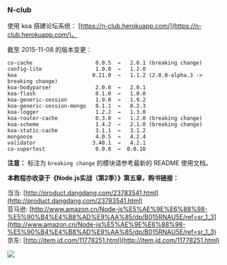 ### N-club

使用 koa 搭建论坛系统： [https://n-club.herokuapp.com/](https://n-club.herokuapp.com/)。

截至 2015-11-08 的版本变更：

```
co-cache                    0.0.5  →   2.0.1 (breaking change)
config-lite                 1.0.0  →   1.2.0
koa                        0.21.0  →   1.1.2 (2.0.0-alpha.3 -> breaking change)
koa-bodyparser              2.0.0  →   2.0.1
koa-flash                   0.1.0  →   1.0.0
koa-generic-session         1.9.0  →   1.9.2
koa-generic-session-mongo   0.1.1  →   0.2.3
koa-logger                  1.2.2  →   1.3.0
koa-router-cache            0.3.0  →   1.2.0 (breaking change)
koa-scheme                  1.4.2  →   2.1.0 (breaking change)
koa-static-cache            3.1.1  →   3.1.2
mongoose                    4.0.5  →   4.2.4
validator                  3.40.1  →   4.2.1
co-supertest                0.0.8  →  0.0.10
```

**注意：** 标注为 `breaking change` 的模块请参考最新的 README 使用文档。

**本教程亦收录于《Node.js实战（第2季）》第五章，购书链接：**

当当: [http://product.dangdang.com/23783541.html](http://product.dangdang.com/23783541.html)  
亚马逊: [http://www.amazon.cn/Node-js%E5%AE%9E%E6%88%98-%E5%90%B4%E4%B8%AD%E9%AA%85/dp/B015RNAU5E/ref=sr_1_3](http://www.amazon.cn/Node-js%E5%AE%9E%E6%88%98-%E5%90%B4%E4%B8%AD%E9%AA%85/dp/B015RNAU5E/ref=sr_1_3)  
京东: [http://item.jd.com/11778251.html](http://item.jd.com/11778251.html)

![](http://img31.ddimg.cn/78/15/23783541-1_w_1.jpg)